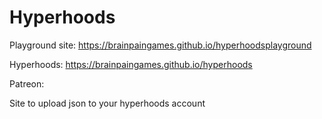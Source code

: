 Hyperhoods
==========

Playground site: https://brainpaingames.github.io/hyperhoodsplayground

Hyperhoods: https://brainpaingames.github.io/hyperhoods


Patreon: 

Site to upload json to your hyperhoods account




